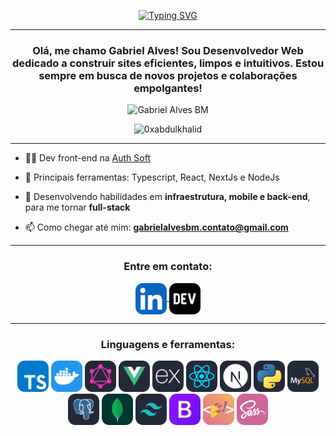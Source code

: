 <p align="center">
  <a href="https://github.com/GabrielAlvesBM"><img src="https://readme-typing-svg.herokuapp.com?font=Fira+Code&weight=500&size=34&letterSpacing=&duration=2250&pause=1750&center=true&width=535&height=55&lines=Ol%C3%A1%2C+meu+nome+%C3%A9+Gabriel!;Seja+bem+vindo+ao+meu+Git." alt="Typing SVG" /></a>
</p>

---

<h3 align="center">Olá, me chamo Gabriel Alves! Sou Desenvolvedor Web dedicado a construir sites eficientes, limpos e intuitivos. Estou sempre em busca de novos projetos e colaborações empolgantes!</h3>
<p align="center">
    <img src="https://komarev.com/ghpvc/?username=GabrielAlvesBM&label=Profile%20views&color=0e75b6&style=flat" alt="Gabriel Alves BM" />
</p>
<p align="center">
 <img src="https://github-readme-stats.vercel.app/api/top-langs?username=GabrielAlvesBM&show_icons=true&locale=en&layout=compact&line_height=20&title_color=7A7ADB&icon_color=2234AE&text_color=D3D3D3&bg_color=0,000000,130F40" width="375" alt="0xabdulkhalid"/>
</p>

---

- 👨‍💻 Dev front-end na [Auth Soft](https://www.authsoftsolutions.com)

- 🔧 Principais ferramentas: Typescript, React, NextJs e NodeJs

- 🌱 Desenvolvendo habilidades em **infraestrutura, mobile e back-end**, para me tornar **full-stack**

- 📫 Como chegar até mim: **gabrielalvesbm.contato@gmail.com**

---

<h3 align="center">Entre em contato:</h3>
<p align="center">
  <a href="https://www.linkedin.com/in/gabrielalvesbm/">
    <img align="center" src="https://raw.githubusercontent.com/tandpfun/skill-icons/65dea6c4eaca7da319e552c09f4cf5a9a8dab2c8/icons/LinkedIn.svg" alt="LinkedIn Profile" height="50" width="50" />
  </a>
  <a href="https://www.gabrielalves.me/">
    <img align="center" src="https://raw.githubusercontent.com/tandpfun/skill-icons/65dea6c4eaca7da319e552c09f4cf5a9a8dab2c8/icons/DevTo-Dark.svg" alt="Gabriel Alves Portfolio" height="50" width="50" />
  </a>

---

<h3 align="center">Linguagens e ferramentas:</h3>
<p align="center"> 
<img src="https://raw.githubusercontent.com/tandpfun/skill-icons/65dea6c4eaca7da319e552c09f4cf5a9a8dab2c8/icons/TypeScript.svg" alt="typescript" width="50" height="50">
<img src="https://raw.githubusercontent.com/tandpfun/skill-icons/65dea6c4eaca7da319e552c09f4cf5a9a8dab2c8/icons/Docker.svg" alt="typescript" width="50" height="50">
<img src="https://raw.githubusercontent.com/tandpfun/skill-icons/65dea6c4eaca7da319e552c09f4cf5a9a8dab2c8/icons/GraphQL-Dark.svg" alt="typescript" width="50" height="50">
<img src="https://raw.githubusercontent.com/tandpfun/skill-icons/65dea6c4eaca7da319e552c09f4cf5a9a8dab2c8/icons/VueJS-Dark.svg" alt="typescript" width="50" height="50">
<img src="https://raw.githubusercontent.com/tandpfun/skill-icons/65dea6c4eaca7da319e552c09f4cf5a9a8dab2c8/icons/ExpressJS-Dark.svg" alt="typescript" width="50" height="50">
<img src="https://raw.githubusercontent.com/tandpfun/skill-icons/65dea6c4eaca7da319e552c09f4cf5a9a8dab2c8/icons/React-Dark.svg" alt="react" width="50" height="50"/>
<img src="https://raw.githubusercontent.com/tandpfun/skill-icons/65dea6c4eaca7da319e552c09f4cf5a9a8dab2c8/icons/NextJS-Dark.svg" alt="nextjs" width="50" height="50">
<img src="https://raw.githubusercontent.com/tandpfun/skill-icons/65dea6c4eaca7da319e552c09f4cf5a9a8dab2c8/icons/Python-Dark.svg" alt="python" width="50" height="50"/>
<img src="https://raw.githubusercontent.com/tandpfun/skill-icons/65dea6c4eaca7da319e552c09f4cf5a9a8dab2c8/icons/MySQL-Dark.svg" alt="mysql" width="50" height="50"/>
<img src="https://raw.githubusercontent.com/tandpfun/skill-icons/65dea6c4eaca7da319e552c09f4cf5a9a8dab2c8/icons/PostgreSQL-Dark.svg" alt="mysql" width="50" height="50"/>
<img src="https://raw.githubusercontent.com/tandpfun/skill-icons/65dea6c4eaca7da319e552c09f4cf5a9a8dab2c8/icons/MongoDB.svg" alt="typescript" width="50" height="50">
<img src="https://raw.githubusercontent.com/tandpfun/skill-icons/65dea6c4eaca7da319e552c09f4cf5a9a8dab2c8/icons/TailwindCSS-Dark.svg" alt="tailwind" width="50" height="50">
<img src="https://raw.githubusercontent.com/tandpfun/skill-icons/65dea6c4eaca7da319e552c09f4cf5a9a8dab2c8/icons/Bootstrap.svg" alt="bootstrap" width="50" height="50"/>
<img src="https://raw.githubusercontent.com/tandpfun/skill-icons/65dea6c4eaca7da319e552c09f4cf5a9a8dab2c8/icons/StyledComponents.svg" alt="bootstrap" width="50" height="50"/>
<img src="https://raw.githubusercontent.com/tandpfun/skill-icons/65dea6c4eaca7da319e552c09f4cf5a9a8dab2c8/icons/Sass.svg" alt="sass" width="50" height="50"/>
</p>
